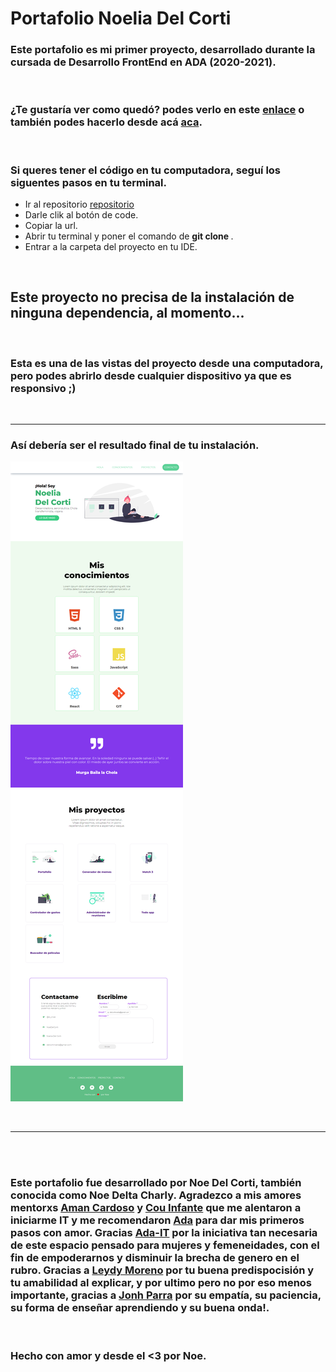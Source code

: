 # Portafolio Noelia Del Corti

### Este portafolio es mi primer proyecto, desarrollado durante la cursada de Desarrollo FrontEnd en ADA (2020-2021).

<br>

### ¿Te gustaría ver como quedó? podes verlo en este [enlace](https://noedelcorti.github.io/portafolio/) o también podes hacerlo desde acá [aca](https://amazing-jackson-ed6e70.netlify.app/).


<br>

### Si queres tener el código en tu computadora, seguí los siguentes pasos en tu terminal.

- Ir al repositorio [repositorio](https://github.com/NoeDelCorti/portafolio)
- Darle clik al botón de code.
- Copiar la url.
- Abrir tu terminal y poner el comando de
**git clone <url>**.
- Entrar a la carpeta del proyecto en tu IDE.

<br>

## Este proyecto no precisa de la instalación de ninguna dependencia, al momento...

<br>

### Esta es una de las vistas del proyecto desde una computadora, pero podes abrirlo desde cualquier dispositivo ya que es responsivo ;)


<br>

---

### Así debería ser el resultado final de tu instalación.

![imagen](./img/screen.png)

<br>

---
<br>
<br>


### Este portafolio fue desarrollado por Noe Del Corti, también conocida como Noe Delta Charly. Agradezco a mis amores mentorxs [Aman Cardoso](https://www.linkedin.com/in/amanda-cardoso-930657145/) y [Cou Infante](https://www.linkedin.com/in/cou-infante-08889032/) que me alentaron a iniciarme IT y me recomendaron [Ada](https://github.com/Ada-IT) para dar mis primeros pasos con amor. Gracias [Ada-IT](https://www.linkedin.com/school/ada-itw/) por la iniciativa tan necesaria de este espacio pensado para mujeres y femeneidades, con el fin de empoderarnos y disminuir la brecha de genero en el rubro. Gracias a [Leydy Moreno](https://github.com/leydyk93/) por tu buena predispocisión y tu amabilidad al explicar, y por ultimo pero no por eso menos importante, gracias a [Jonh Parra](https://github.com/Jonhks) por su empatía, su paciencia, su forma de enseñar aprendiendo y su buena onda!.

<br>

### Hecho con amor y desde el <3 por Noe.











